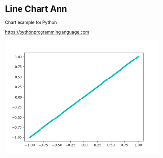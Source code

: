 # Line Chart Ann 

Chart example for Python

https://pythonprogramminglanguage.com

<img src='chart.png'>

